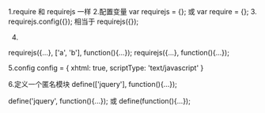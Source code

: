 1.require 和 requirejs 一样
2.配置变量
var requirejs = {};
或
var require = {};
3.
requirejs.config({}); 相当于 requirejs({});

4.
requirejs({...}, ['a', 'b'], function(){...});
requirejs({...}, function(){...});

5.config
config = {
    xhtml: true,
    scriptType: 'text/javascript'
}

6.定义一个匿名模块
define(['jquery'], function(){...});

define('jquery', function(){...}); 或 define(function(){...});





